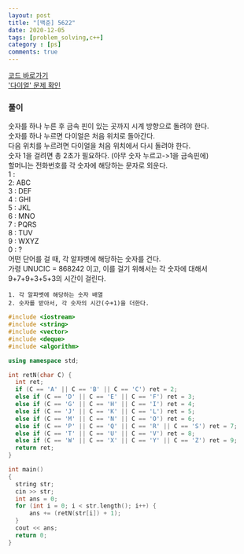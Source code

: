 ```yaml
---
layout: post
title: "[백준] 5622"
date: 2020-12-05
tags: [problem_solving,c++]
category : [ps]
comments: true
---
```


<a href="#code">코드 바로가기</a>  
<a href="https://www.acmicpc.net/problem/5622">'다이얼' 문제 확인</a>
### 풀이
숫자를 하나 누른 후 금속 핀이 있는 곳까지 시계 방향으로 돌려야 한다.  
	숫자를 하나 누르면 다이얼은 처음 위치로 돌아간다.  
	다음 위치를 누르려면 다이얼을 처음 위치에서 다시 돌려야 한다.  
	숫자 1을 걸려면 총 2초가 필요하다. (아무 숫자 누르고->1을 금속핀에)  
	할머니는 전화번호를 각 숫자에 해당하는 문자로 외운다.  
	1 :   
	2: ABC  
	3 : DEF  
	4 : GHI  
	5 : JKL  
	6 : MNO  
	7 : PQRS  
	8 : TUV  
	9 : WXYZ  
	0 : ?  
	어떤 단어를 걸 때, 각 알파벳에 해당하는 숫자를 건다.  
	가령 UNUCIC = 868242 이고, 이를 걸기 위해서는 각 숫자에 대해서
	9+7+9+3+5+3의 시간이 걸린다.  

	1. 각 알파벳에 해당하는 숫자 배열  
	2. 숫자를 받아서, 각 숫자의 시간(수+1)을 더한다.  

  <a name="code"></a>
  ```c++
  #include <iostream>
#include <string>
#include <vector>
#include <deque>
#include <algorithm>

using namespace std;

int retN(char C) {
	int ret;
	if (C == 'A' || C == 'B' || C == 'C') ret = 2;
	else if (C == 'D' || C == 'E' || C == 'F') ret = 3;
	else if (C == 'G' || C == 'H' || C == 'I') ret = 4;
	else if (C == 'J' || C == 'K' || C == 'L') ret = 5;
	else if (C == 'M' || C == 'N' || C == 'O') ret = 6;
	else if (C == 'P' || C == 'Q' || C == 'R' || C == 'S') ret = 7;
	else if (C == 'T' || C == 'U' || C == 'V') ret = 8;
	else if (C == 'W' || C == 'X' || C == 'Y' || C == 'Z') ret = 9;
	return ret;
}

int main()
{
	string str;
	cin >> str;
	int ans = 0;
	for (int i = 0; i < str.length(); i++) {
		ans += (retN(str[i]) + 1);
	}
	cout << ans;
	return 0;
}
  ```
